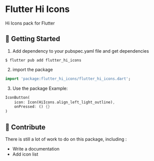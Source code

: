 # Flutter Hi Icons

Hi Icons pack for Flutter

## 🏁 Getting Started

1. Add dependency to your pubspec.yaml file and get dependencies
```shell
$ flutter pub add flutter_hi_icons
```

2. import the package 
```dart
import 'package:flutter_hi_icons/flutter_hi_icons.dart';
```
3. Use the package
Example:
```dart
IconButton(
    icon: Icon(HiIcons.align_left_light_outline),
    onPressed: () {}
)
```

## 🔨 Contribute
There is still a lot of work to do on this package, including :
- Write a documentation
- Add icon list